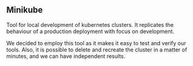 ## Minikube
Tool for local development of kubernetes clusters. It replicates the behaviour of
a production deployment with focus on
development. 

We decided to employ this tool as it makes it easy to test
and verify our tools. Also, it is 
possible to delete and recreate the 
cluster in a matter of minutes, and 
we can have independent results.

